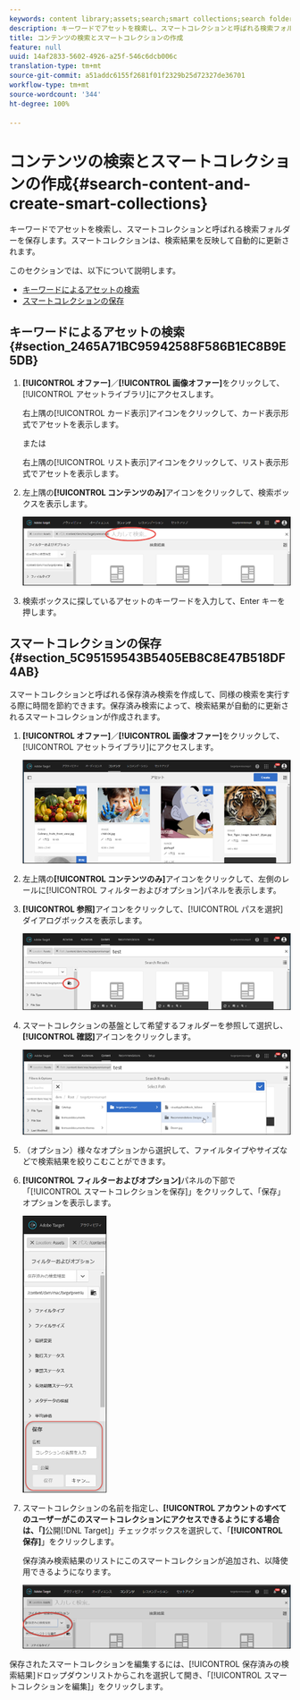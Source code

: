 ```yaml
---
keywords: content library;assets;search;smart collections;search folder;filter
description: キーワードでアセットを検索し、スマートコレクションと呼ばれる検索フォルダーを保存します。スマートコレクションは、検索結果を反映して自動的に更新されます。
title: コンテンツの検索とスマートコレクションの作成
feature: null
uuid: 14af2833-5602-4926-a25f-546c6dcb006c
translation-type: tm+mt
source-git-commit: a51addc6155f2681f01f2329b25d72327de36701
workflow-type: tm+mt
source-wordcount: '344'
ht-degree: 100%

---
```



# コンテンツの検索とスマートコレクションの作成{#search-content-and-create-smart-collections}

キーワードでアセットを検索し、スマートコレクションと呼ばれる検索フォルダーを保存します。スマートコレクションは、検索結果を反映して自動的に更新されます。

このセクションでは、以下について説明します。

* [キーワードによるアセットの検索](../../c-experiences/c-manage-content/filter-and-search-content.md#section_2465A71BC95942588F586B1EC8B9E5DB)
* [スマートコレクションの保存](../../c-experiences/c-manage-content/filter-and-search-content.md#section_5C95159543B5405EB8C8E47B518DF4AB)

## キーワードによるアセットの検索 {#section_2465A71BC95942588F586B1EC8B9E5DB}

1. **[!UICONTROL オファー]**／**[!UICONTROL 画像オファー]**&#x200B;をクリックして、[!UICONTROL アセットライブラリ]にアクセスします。

   右上隅の[!UICONTROL カード表示]アイコンをクリックして、カード表示形式でアセットを表示します。

   または

   右上隅の[!UICONTROL リスト表示]アイコンをクリックして、リスト表示形式でアセットを表示します。

1. 左上隅の&#x200B;**[!UICONTROL コンテンツのみ]**&#x200B;アイコンをクリックして、検索ボックスを表示します。

   ![](assets/search_assets.png)

1. 検索ボックスに探しているアセットのキーワードを入力して、Enter キーを押します。

## スマートコレクションの保存 {#section_5C95159543B5405EB8C8E47B518DF4AB}

スマートコレクションと呼ばれる保存済み検索を作成して、同様の検索を実行する際に時間を節約できます。保存済み検索によって、検索結果が自動的に更新されるスマートコレクションが作成されます。

1. **[!UICONTROL オファー]**／**[!UICONTROL 画像オファー]**&#x200B;をクリックして、[!UICONTROL アセットライブラリ]にアクセスします。

   ![](assets/content.png)

1. 左上隅の&#x200B;**[!UICONTROL コンテンツのみ]**&#x200B;アイコンをクリックして、左側のレールに[!UICONTROL フィルターおよびオプション]パネルを表示します。
1. **[!UICONTROL 参照]**&#x200B;アイコンをクリックして、[!UICONTROL パスを選択]ダイアログボックスを表示します。

   ![](assets/browse_folders.png)

1. スマートコレクションの基盤として希望するフォルダーを参照して選択し、**[!UICONTROL 確認]**&#x200B;アイコンをクリックします。

   ![](assets/browse_folders2.png)

1. （オプション）様々なオプションから選択して、ファイルタイプやサイズなどで検索結果を絞りこむことができます。
1. **[!UICONTROL フィルターおよびオプション]**&#x200B;パネルの下部で「[!UICONTROL スマートコレクションを保存]」をクリックして、「保存」オプションを表示します。

   ![](assets/save_smart_collection_options.png)

1. スマートコレクションの名前を指定し、**[!UICONTROL アカウントのすべてのユーザーがこのスマートコレクションにアクセスできるようにする場合は、「]**&#x200B;公開[!DNL Target]」チェックボックスを選択して、「**[!UICONTROL 保存]**」をクリックします。

   保存済み検索結果のリストにこのスマートコレクションが追加され、以降使用できるようになります。

   ![](assets/saved_smart_collection.png)

保存されたスマートコレクションを編集するには、[!UICONTROL 保存済みの検索結果]ドロップダウンリストからこれを選択して開き、「[!UICONTROL スマートコレクションを編集]」をクリックします。
